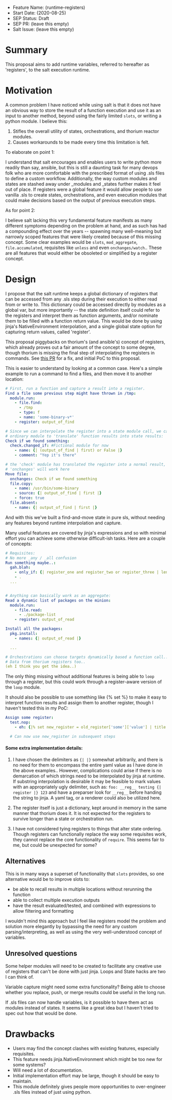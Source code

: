 - Feature Name: (runtime-registers)
- Start Date: (2020-08-25)
- SEP Status: Draft
- SEP PR: (leave this empty)
- Salt Issue: (leave this empty)

# Summary
[summary]: #summary

This proposal aims to add runtime variables, referred to hereafter as 'registers', to the salt execution runtime.

# Motivation
[motivation]: #motivation

A common problem I have noticed while using salt is that it does not have an obvious way to store the result of a function execution and use it as an input to another method, beyond using the fairly limited `slots`, or writing a python module. I believe this:
1) Stifles the overall utility of states, orchestrations, and thorium reactor modules.
2) Causes workarounds to be made every time this limitation is felt.

To elaborate on point 1:

I understand that salt encourages and enables users to write python more readily than say, ansible, but this is still a daunting task for many devops folk who are more comfortable with the prescribed format of using .sls files to define a custom workflow. Additionally, the way custom modules and states are stashed away under _modules and _states further makes it feel out of place.
If registers were a global feature it would allow people to use vanilla .sls to create states, orchestrations, and even execution modules that could make decisions based on the output of previous execution steps.

As for point 2:

I believe salt lacking this very fundamental feature manifests as many different symptoms depending on the problem at hand, and as such has had a compounding effect over the years -- spawning many well-meaning but narrowly scoped features that were likely created because of this missing concept.
Some clear examples would be `slots`, `mod_aggregate`, `file.accumulated`, requisites like `unless` and even `onchanges/watch`.. These are all features that would either be obsoleted or simplified by a register concept.


# Design
[design]: #detailed-design

I propose that the salt runtime keeps a global dictionary of registers that can be accessed from any .sls step during their execution to either read from or write to. This dictionary could be accessed directly by modules as a global var, but more importantly -- the state definition itself could refer to the registers and interpret them as function arguments, and/or nominate them to be filled with a function return value. This would be done by using jinja's NativeEnvironment interpolation, and a single global state option for capturing return values, called 'register'.

This proposal piggybacks on thorium's (and ansible's) concept of registers, which already proves out a fair amount of the concept to some degree, though thorium is missing the final step of interpolating the registers in commands. See [this PR](https://github.com/saltstack/salt/pull/58198) for a fix, and initial PoC to this proposal.


This is easier to understand by looking at a common case. Here's a simple example to run a command to find a files, and then move it to another location:
```yaml
# First, run a function and capture a result into a register.
Find a file some previous step might have thrown in /tmp:
  module.run:
    - file.find:
      - /tmp
      - type: f
      - name: 'some-binary-v*'
    - register: output_of_find

# Since we can interpolate the register into a state module call, we can use an
# ordinary module to 'translate' function results into state results:
Check if we found something:
  check.changed_if: #Fictional module for now
    - name: {| (output_of_find | first) or False |}
    - comment: "Yep it's there"

# the 'check' module has translated the register into a normal result, so
# 'onchanges' will work here
Move file:
  onchanges: Check if we found something
  file.copy:
    - name: /usr/bin/some-binary
    - source: {| output_of_find | first |}
    - force: true
  file.absent:
    - name: {| output_of_find | first |}
```

And with this we've built a find-and-move state in pure sls, without needing any features beyond runtime interpolation and capture.

Many useful features are covered by jinja's expressions and so with minimal effort you can achieve some otherwise difficult-ish tasks.
Here are a couple of concepts:

```yaml
# Requisites:
# No more _any / _all confusion
Run something maybe..:
  gah.blah:
    - only_if: {| register_one and register_two or register_three | length > 4 |}
    - .
  ...


# Anything can basically work as an aggregate:
Read a dynamic list of packages on the minion:
  module.run:
    - file.read:
      - ./package-list
    - register: output_of_read

Install all the packages:
  pkg.install:
    - names: {| output_of_read |}

  ...

# Orchestrations can choose targets dynamically based a function call..
# Data from thorium registers too..
(eh I think you get the idea..)
```
The only thing missing without additional features is being able to `loop` through a register, but this could work through a register-aware version of the `loop` module.

It should also be possible to use something like {% set %} to make it easy to interpret function results and assign them to another register, though I haven't tested this in my PoC:
```yaml
Assign some register:
  test.nop:
    - eh: {|% set new_register = old_register['some']['value'] | title %|}

  # Can now use new_register in subsequent steps
```

#### Some extra implementation details:
1) I have chosen the delimiters as `{| |}` somewhat arbitrarily, and there is no need for them to encompass the entire yaml value as I have done in the above examples.. However, complications could arise if there is no demarcation of which strings need to be interpolated by jinja at runtime.
If substring interpolation is desirable it may be feasible to mark values with an appropriately ugly delimiter, such as: `foo: __reg__ testing {| register |} 123` and have a preparser look for `__reg__` before handing the string to jinja.
A yaml tag, or a renderer could also be utilized here.

2) The register itself is just a dictionary, kept around in memory in the same manner that thorium does it. It is not expected for the registers to survive longer than a state or orchestration run.

3) I have not considered tying registers to things that alter state ordering. Though registers can functionally replace the way some requisites work, they cannot replace the core functionality of `require`. This seems fair to me, but could be unexpected for some?

## Alternatives
[alternatives]: #alternatives

This is in many ways a superset of functionality that `slots` provides, so one alternative would be to improve slots to:
- be able to recall results in multiple locations without rerunning the function
- able to collect multiple execution outputs
- have the result evaluated/tested, and combined with expressions to allow filtering and formatting

I wouldn't mind this approach but I feel like registers model the problem and solution more elegantly by bypassing the need for any custom parsing/interpreting, as well as using the very well-understood concept of variables.

## Unresolved questions
[unresolved]: #unresolved-questions

Some helper modules will need to be created to facilitate any creative use of registers that can't be done with just jinja. Loops and State hacks are two I can think of.

Variable capture might need some extra functionality? Being able to choose whether you replace, push, or merge results could be useful in the long run.

If .sls files can now handle variables, is it possible to have them act as modules instead of states. It seems like a great idea but I haven't tried to spec out how that would be done.

# Drawbacks
[drawbacks]: #drawbacks

- Users may find the concept clashes with existing features, especially requisites.
- This feature needs jinja.NativeEnvironment which might be too new for some systems?
- Will need a lot of documentation.
- Initial implementation effort may be large, though it should be easy to maintain.
- This module definitely gives people more opportunities to over-engineer .sls files instead of just using python.
